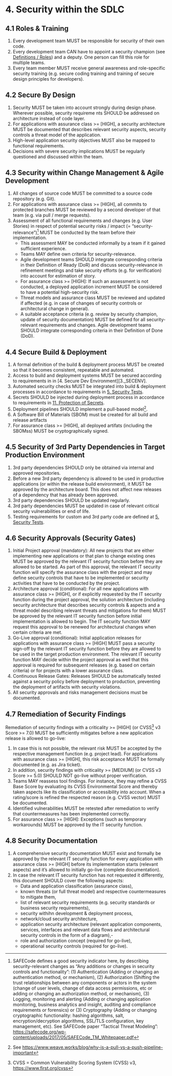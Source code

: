 # 4. Security within the SDLC

## 4.1 Roles & Training
1. Every development team MUST be responsible for security of their own code.
2. Every development team CAN have to appoint a security champion (see [Definitions / Roles][A_ROLES]) and a deputy. One person can fill this role for multiple teams.
3. Every team member MUST receive general awareness and role-specific security training (e.g. secure coding training and training of secure design principles for developers).

## 4.2 Secure By Design
1. Security MUST be taken into account strongly during design phase. Wherever possible, security requireme nts SHOULD be addressed on architecture instead of code layer.
2. For applications with assurance class >= [HIGH], a security architecture MUST be documented that describes relevant security aspects, security controls a threat model of the application. 
3. High-level application security objectives MUST also be mapped to functional requirements. 
4. Decisions with severe security implications MUST be regularly questioned and discussed within the team.

## 4.3 Security within Change Management & Agile Development
1. All changes of source code MUST be committed to a source code repository (e.g. Git).
2. For applications with assurance class >= [HIGH], all commits to protected branches MUST be reviewed by a second developer of that team (e.g. via pull / merge requests).
3. Assessment of all functional requirements and changes (e.g. User Stories) in respect of potential security risks / impact (= “security-relevance”)[^1] MUST be conducted by the team before their implementation.
   - This assessment MAY be conducted informally by a team if it gained sufficient experience.
   - Teams MAY define own criteria for security-relevance.
   - Agile development teams SHOULD integrate corresponding criteria in their Definition of Ready (DoR) and discuss security-relevance in refinement meetings and take security efforts (e.g. for verification) into account for estimation of story.
   - For assurance class >= [HIGH]: If such an assessment is not conducted, a deployed application increment MUST be considered to have a potential high-security risk.
   - Threat models and assurance class MUST be reviewed and updated if affected (e.g. in case of changes of security controls or architectural change in general).
   - A suitable acceptance criteria (e.g. review by security champion, update of security documentation) MUST be defined for all security-relevant requirements and changes. Agile development teams SHOULD integrate corresponding criteria in their Definition of Done (DoD).

## 4.4 Secure Build & Deployment
1. A formal definition of the build & deployment process MUST be created so that it becomes consistent, repeatable and automated.
2. Access to build and deployment systems MUST be secured according to requirements in in [4. Secure Dev Environment][3._SECENV].
3. Automated security checks MUST be integrated into build & deployment processes in accordance to requirements in [5. Security Tests][A_SECTESTS].
4. Secrets SHOULD be injected during deployment process in accordance to requirements in [11. Protection of Secrets][B_SECRETS].
5. Deployment pipelines SHOULD implement a pull-based model[^3].
6. A Software Bill of Materials (SBOM) must be created for all build and release artifacts
7. For assurance class >= [HIGH], all deployed artifats (including the SBOMss) MUST be cryptographically signed.

## 4.5 Security of 3rd Party Dependencies in Target Production Environment
1. 3rd party dependencies SHOULD only be obtained via internal and approved repositories.
2. Before a new 3rd party dependency is allowed to be used in productive applications (or within the release build environment), it MUST be approved by the architecture board. This does not affect new releases of a dependency that has already been approved.
3. 3rd party dependencies SHOULD be updated regularly.
4. 3rd party dependencies MUST be updated in case of relevant critical security vulnerabilities or end of life.
5. Testing requirements for custom and 3rd party code are defined at [5. Security Tests][A_SECTESTS].

## 4.6 Security Approvals (Security Gates)
1. Initial Project approval (mandatory): All new projects that are either implementing new applications or that plan to change existing ones MUST be approved by the relevant IT security function before they are allowed to be started. As part of this approval, the relevant IT security function will specify the assurance class with the project and may define security controls that have to be implemented or security activities that have to be conducted by the project.
2. Architecture approval (conditional): For all new applications with assurance class >= [HIGH], or if explicitly requested by the IT security function during the project approval, the solution architecture (including security architecture that describes security controls & aspects and a threat model describing relevant threats and mitigations for them) MUST be approved by the relevant IT security function before initial implementation is allowed to begin. The IT security function MAY request this approval to be renewed for architectural changes when certain criteria are met.
3. Go-Live approval (conditional): Initial application releases for applications with assurance class >= [HIGH] MUST pass a security sign-off by the relevant IT security function before they are allowed to be used in the target production environment. The relevant IT security function MAY decide within the project approval as well that this approval is required for subsequent releases (e.g. based on certain criteria) or for projects with a lower assurance class.
4. Continuous Release Gates: Releases SHOULD be automatically tested against a security policy before deployment to production, preventing the deployment of artifacts with security violations.
5. All security approvals and risks management decisions must be documented.

## 4.7 Remediation of Security Findings
Remediation of security findings with a criticality >= [HIGH] (or CVSS[^2] v3 Score >= 7.0) MUST be sufficiently mitigates before a new application release is allowed to go-live:

1. In case this is not possible, the relevant risk MUST be accepted by the respective management function (e.g. project lead). For applications with assurance class >= [HIGH], this risk acceptance MUST be formally documented (e.g. as Jira ticket).
2. In addition, security findings with criticality >= [MEDIUM] (or CVSS v3 Score >= 5.0) SHOULD NOT go-live without proper verification.
3. Teams MAY reassess tool findings. For instance, they may refine a CVSS Base Score by evaluating its CVSS Environmental Score and thereby taken aspects like its classification or accessibility into account. When a rating/score is refined the respected reason (e.g. CVSS vector) MUST be documented.
4. Identified vulnerabilities MUST be retested after remediation to verify that countermeasures has been implemented correctly.
5. For assurance class >= [HIGH]: Exceptions (such as temporary workarounds) MUST be approved by the IT security function.

## 4.8 Security Documentation

1. A comprehensive security documentation MUST exist and formally be approved by the relevant IT security function for every application with assurance class >= [HIGH] before its implementation starts (relevant aspects) and it’s allowed to initially go-live (complete documentation).
2. In case the relevant IT security function has not requested it differently, this document SHOULD cover the following aspects:
   - Data and application classification (assurance class),
   - known threats (or full threat model) and respective countermeasures to mitigate them,
   - list of relevant security requirements (e.g. security standards or business  security requirements),
   - security withihn development & deployment process,
   - network/cloud security architecture,
   - application security architecture (relevant application components, services, interfaces and relevant data flows and architectural security controls in the form of a diagram),- 
   - role and authorization concept (required for go-live),
   - operational security controls (required for go-live).

[^1]: SAFECode defines a good security indicator here, by describing security-relevant changes as “Any additions or changes in security controls and functionality”: (1) Authentication (Adding or changing an authentication method, or mechanism), (2) Authorization (Shifting the trust relationships between any components or actors in the system (change of user levels, change of data access permissions, etc or adding or changing an authorization method, or mechanism), (3) Logging, monitoring and alerting (Adding or changing application monitoring, business analytics and insight, auditing and compliance requirements or forensics) or (3) Cryptography (Adding or changing cryptographic functionality: hashing algorithms, salt, encryption/decryption algorithms, SSL/TLS configuration, key management, etc). See SAFECode paper “Tactical Threat Modeling”: https://safecode.org/wp-content/uploads/2017/05/SAFECode_TM_Whitepaper.pdf

[^2]: CVSS = Common Vulnerability Scoring System (CVSS) v3, https://www.first.org/cvss

[^3]: See https://www.weave.works/blog/why-is-a-pull-vs-a-push-pipeline-important

[B_SECRETS]: ../B_Implementation_Requirements/11_Secrets.md
[A_SECENV]: ../A_SSDLC_Requirements/03_Secure-Dev-Environment.md
[A_SECTESTS]: ../A_SSDLC_Requirements/05_Security-Tests.md
[A_ROLES]: ../Definitions.md#roles
